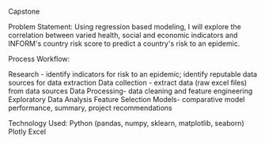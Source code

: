 Capstone

Problem Statement:
Using regression based modeling, I will explore the correlation between varied health, social and economic indicators and INFORM's country risk score to predict a country's risk to an epidemic.

Process Workflow:

Research - identify indicators for risk to an epidemic; identify reputable data sources for data extraction
Data collection - extract data (raw excel files) from data sources
Data Processing- data cleaning and feature engineering
Exploratory Data Analysis
Feature Selection
Models- comparative model performance, summary, project recommendations

Technology Used:
Python (pandas, numpy, sklearn, matplotlib, seaborn)
Plotly
Excel